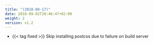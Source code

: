 ```yaml
---
title: "(2018-08-17)"
date: 2018-09-02T20:46:47+02:00
weight: 2
version: v1.2
---
```


- {{< tag fixed >}} Skip installing postcss due to failure on build server

